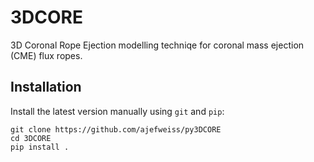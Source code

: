3DCORE
========

3D Coronal Rope Ejection modelling techniqe for coronal mass ejection (CME) flux ropes.

Installation
------------

Install the latest version manually using `git` and `pip`:

    git clone https://github.com/ajefweiss/py3DCORE
    cd 3DCORE
    pip install .